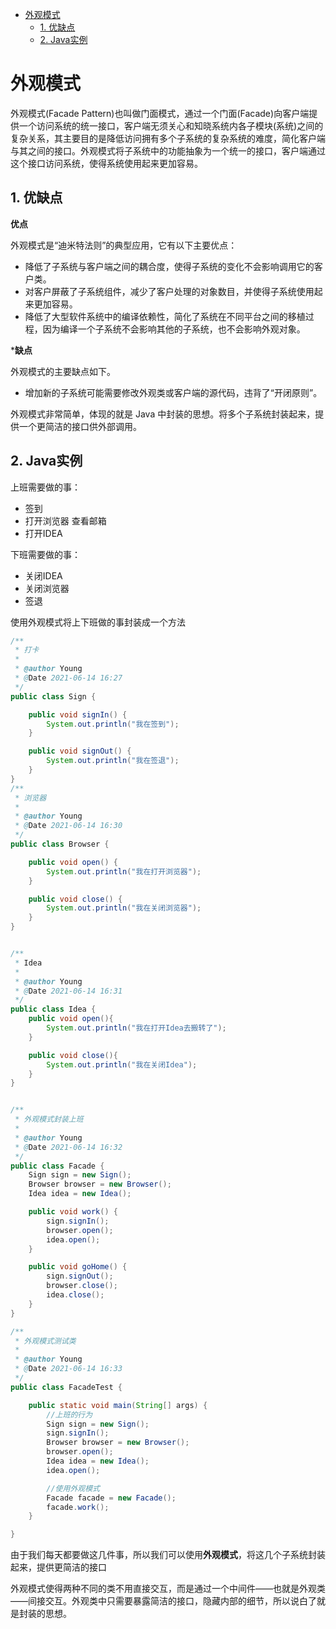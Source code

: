 - [外观模式](#外观模式)
  - [1. 优缺点](#1-优缺点)
  - [2. Java实例](#2-java实例)

# 外观模式

外观模式(Facade Pattern)也叫做门面模式，通过一个门面(Facade)向客户端提供一个访问系统的统一接口，客户端无须关心和知晓系统内各子模块(系统)之间的复杂关系，其主要目的是降低访问拥有多个子系统的复杂系统的难度，简化客户端与其之间的接口。外观模式将子系统中的功能抽象为一个统一的接口，客户端通过这个接口访问系统，使得系统使用起来更加容易。

## 1. 优缺点

**优点**

外观模式是“迪米特法则”的典型应用，它有以下主要优点：

- 降低了子系统与客户端之间的耦合度，使得子系统的变化不会影响调用它的客户类。
- 对客户屏蔽了子系统组件，减少了客户处理的对象数目，并使得子系统使用起来更加容易。
- 降低了大型软件系统中的编译依赖性，简化了系统在不同平台之间的移植过程，因为编译一个子系统不会影响其他的子系统，也不会影响外观对象。

***缺点**

外观模式的主要缺点如下。

- 增加新的子系统可能需要修改外观类或客户端的源代码，违背了“开闭原则”。

外观模式非常简单，体现的就是 Java 中封装的思想。将多个子系统封装起来，提供一个更简洁的接口供外部调用。

## 2. Java实例

上班需要做的事：

- 签到
- 打开浏览器 查看邮箱
- 打开IDEA

下班需要做的事：

- 关闭IDEA
- 关闭浏览器 
- 签退

使用外观模式将上下班做的事封装成一个方法

```java
/**
 * 打卡
 *
 * @author Young
 * @Date 2021-06-14 16:27
 */
public class Sign {

    public void signIn() {
        System.out.println("我在签到");
    }

    public void signOut() {
        System.out.println("我在签退");
    }
}
/**
 * 浏览器
 *
 * @author Young
 * @Date 2021-06-14 16:30
 */
public class Browser {

    public void open() {
        System.out.println("我在打开浏览器");
    }

    public void close() {
        System.out.println("我在关闭浏览器");
    }
}


/**
 * Idea
 *
 * @author Young
 * @Date 2021-06-14 16:31
 */
public class Idea {
    public void open(){
        System.out.println("我在打开Idea去搬转了");
    }

    public void close(){
        System.out.println("我在关闭Idea");
    }
}


/**
 * 外观模式封装上班
 *
 * @author Young
 * @Date 2021-06-14 16:32
 */
public class Facade {
    Sign sign = new Sign();
    Browser browser = new Browser();
    Idea idea = new Idea();

    public void work() {
        sign.signIn();
        browser.open();
        idea.open();
    }

    public void goHome() {
        sign.signOut();
        browser.close();
        idea.close();
    }
}

/**
 * 外观模式测试类
 *
 * @author Young
 * @Date 2021-06-14 16:33
 */
public class FacadeTest {

    public static void main(String[] args) {
        //上班的行为
        Sign sign = new Sign();
        sign.signIn();
        Browser browser = new Browser();
        browser.open();
        Idea idea = new Idea();
        idea.open();

        //使用外观模式
        Facade facade = new Facade();
        facade.work();
    }

}
```

由于我们每天都要做这几件事，所以我们可以使用**外观模式**，将这几个子系统封装起来，提供更简洁的接口

外观模式使得两种不同的类不用直接交互，而是通过一个中间件——也就是外观类——间接交互。外观类中只需要暴露简洁的接口，隐藏内部的细节，所以说白了就是封装的思想。

